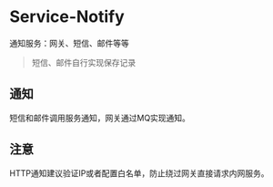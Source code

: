 # Service-Notify

通知服务：网关、短信、邮件等等

> 短信、邮件自行实现保存记录

## 通知

短信和邮件调用服务通知，网关通过MQ实现通知。

## 注意

HTTP通知建议验证IP或者配置白名单，防止绕过网关直接请求内网服务。
